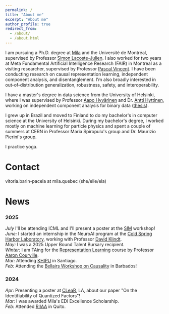 ```yaml
---
permalink: /
title: "About me"
excerpt: "About me"
author_profile: true
redirect_from: 
  - /about/
  - /about.html
---
```

I am pursuing a Ph.D. degree at [Mila](https://mila.quebec/en/) and the Université de Montréal, supervised by Professor [Simon Lacoste-Julien](http://www.iro.umontreal.ca/~slacoste/). I also worked for two years at Meta Fundamental Artificial Intelligence Research (FAIR) in Montreal as a visiting researcher, supervised by Professor [Pascal Vincent](https://ai.facebook.com/people/pascal-vincent/).
I have been conducting research on causal representation learning, independent component analysis, and disentanglement. I'm also broadly interested in out-of-distribution generalization, robustness, safety, and interoperability. 

<!---
I'm looking to learn more about causal abstraction, computational cognitive science, fairness, and [suffering](https://www.cs.helsinki.fi/u/ahyvarin/painintl/).
-->

I have a master's degree in data science from the University of Helsinki, where I was supervised by Professor [Aapo Hyvärinen](https://www.cs.helsinki.fi/u/ahyvarin/) and Dr. [Antti Hyttinen](https://www.cs.helsinki.fi/u/ajhyttin/), working on independent component analysis for binary data ([thesis](https://helda.helsinki.fi/handle/10138/332599)).

I grew up in Brazil and moved to Finland to do my bachelor's in computer science at the University of Helsinki. During my bachelor's degree, I worked mostly on machine learning for particle physics and spent a couple of summers at CERN in Professor Maria Spiropulu's group and Dr. Maurizio Pierini's group.

I practice yoga.

Contact
======
vitoria.barin-pacela at mila.quebec (she/elle/ela)

News
======
### 2025
*July* I'll be attending ICML and I'll present a poster at the [SIM](https://sites.google.com/view/sim-icml2025/home?authuser=0) workshop! <br />
*June:* I started an internship in the NeuroAI program at the [Cold Spring Harbor Laboratory](https://www.cshl.edu/), working with Professor [David Klindt](https://facultyprofiles.cshl.edu/david.klindt).  <br />
*May:* I was a 2025 Upper Bound Talent Bursary recipient. <br />
*Winter:* I am TAing for the [Representation Learning](https://sites.google.com/view/ift6135b-h2025/course-description) course by Professor [Aaron Courville](https://mila.quebec/en/directory/aaron-courville). <br />
*Mar:* Attending [KHIPU](https://khipu.ai/) in Santiago. <br />
*Feb:* Attending the [Bellairs Workshop on Causality](https://bclworkshop.github.io/2025/) in Barbados!


### 2024
*Apr*: Presenting a poster at [CLeaR](https://www.cclear.cc/2024), LA, about our paper "On the Identifiability of Quantized Factors"! <br />
*Mar*: I was awarded Mila's EDI Excellence Scholarship. <br />
*Feb*: Attended [RIIAA](https://www.riiaa.org/riiaa6) in Quito.
